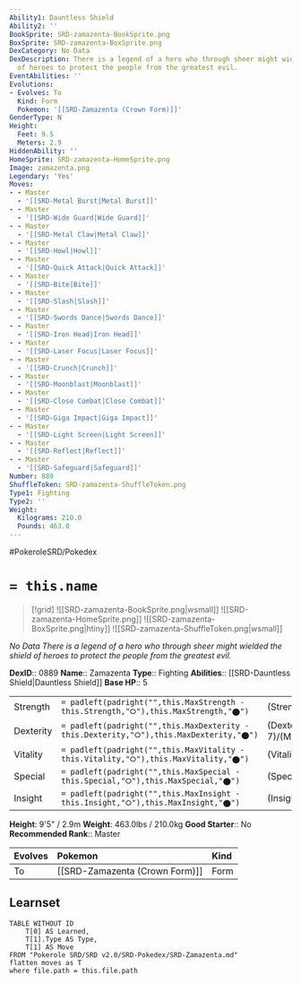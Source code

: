 ```yaml
---
Ability1: Dauntless Shield
Ability2: ''
BookSprite: SRD-zamazenta-BookSprite.png
BoxSprite: SRD-zamazenta-BoxSprite.png
DexCategory: No Data
DexDescription: There is a legend of a hero who through sheer might wielded the shield
  of heroes to protect the people from the greatest evil.
EventAbilities: ''
Evolutions:
- Evolves: To
  Kind: Form
  Pokemon: '[[SRD-Zamazenta (Crown Form)]]'
GenderType: N
Height:
  Feet: 9.5
  Meters: 2.9
HiddenAbility: ''
HomeSprite: SRD-zamazenta-HomeSprite.png
Image: zamazenta.png
Legendary: 'Yes'
Moves:
- - Master
  - '[[SRD-Metal Burst|Metal Burst]]'
- - Master
  - '[[SRD-Wide Guard|Wide Guard]]'
- - Master
  - '[[SRD-Metal Claw|Metal Claw]]'
- - Master
  - '[[SRD-Howl|Howl]]'
- - Master
  - '[[SRD-Quick Attack|Quick Attack]]'
- - Master
  - '[[SRD-Bite|Bite]]'
- - Master
  - '[[SRD-Slash|Slash]]'
- - Master
  - '[[SRD-Swords Dance|Swords Dance]]'
- - Master
  - '[[SRD-Iron Head|Iron Head]]'
- - Master
  - '[[SRD-Laser Focus|Laser Focus]]'
- - Master
  - '[[SRD-Crunch|Crunch]]'
- - Master
  - '[[SRD-Moonblast|Moonblast]]'
- - Master
  - '[[SRD-Close Combat|Close Combat]]'
- - Master
  - '[[SRD-Giga Impact|Giga Impact]]'
- - Master
  - '[[SRD-Light Screen|Light Screen]]'
- - Master
  - '[[SRD-Reflect|Reflect]]'
- - Master
  - '[[SRD-Safeguard|Safeguard]]'
Number: 889
ShuffleToken: SRD-zamazenta-ShuffleToken.png
Type1: Fighting
Type2: ''
Weight:
  Kilograms: 210.0
  Pounds: 463.0
---
```


#PokeroleSRD/Pokedex

# `= this.name`

> [!grid]
> ![[SRD-zamazenta-BookSprite.png|wsmall]]
> ![[SRD-zamazenta-HomeSprite.png]]
> ![[SRD-zamazenta-BoxSprite.png|htiny]]
> ![[SRD-zamazenta-ShuffleToken.png|wsmall]]


*No Data*
*There is a legend of a hero who through sheer might wielded the shield of heroes to protect the people from the greatest evil.*

**DexID**:: 0889
**Name**:: Zamazenta
**Type**:: Fighting
**Abilities**:: [[SRD-Dauntless Shield|Dauntless Shield]]
**Base HP**:: 5

|           |                                                                                        |                                          |
| --------- | -------------------------------------------------------------------------------------- | ---------------------------------------- |
| Strength  | `= padleft(padright("",this.MaxStrength - this.Strength,"⭘"),this.MaxStrength,"⬤")`    | (Strength::7)/(MaxStrength::7)   |
| Dexterity | `= padleft(padright("",this.MaxDexterity - this.Dexterity,"⭘"),this.MaxDexterity,"⬤")` | (Dexterity:: 7)/(MaxDexterity::7) |
| Vitality  | `= padleft(padright("",this.MaxVitality - this.Vitality,"⭘"),this.MaxVitality,"⬤")`    | (Vitality::6)/(MaxVitality::6)   |
| Special   | `= padleft(padright("",this.MaxSpecial - this.Special,"⭘"),this.MaxSpecial,"⬤")`       | (Special::5)/(MaxSpecial::5)     |
| Insight   | `= padleft(padright("",this.MaxInsight - this.Insight,"⭘"),this.MaxInsight,"⬤")`       | (Insight::6)/(MaxInsight::6)     |

**Height**: 9'5" / 2.9m
**Weight**: 463.0lbs / 210.0kg
**Good Starter**:: No
**Recommended Rank**:: Master

| Evolves   | Pokemon                        | Kind   |
|:----------|:-------------------------------|:-------|
| To        | [[SRD-Zamazenta (Crown Form)]] | Form   |

## Learnset

```dataview
TABLE WITHOUT ID
    T[0] AS Learned,
    T[1].Type AS Type,
    T[1] AS Move
FROM "Pokerole SRD/SRD v2.0/SRD-Pokedex/SRD-Zamazenta.md"
flatten moves as T
where file.path = this.file.path
```
